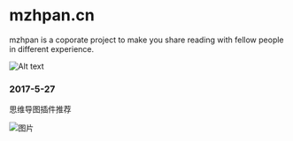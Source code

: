 # mzhpan.cn
mzhpan is a coporate project to make you share reading with fellow people in different experience.

![Alt text](http://snoopy-blog.oss-cn-shanghai.aliyuncs.com/oss-id-1495848324291)

### 2017-5-27
思维导图插件推荐

![图片](http://xueshanbangbing.oss-cn-shanghai.aliyuncs.com/BBBB.png)
